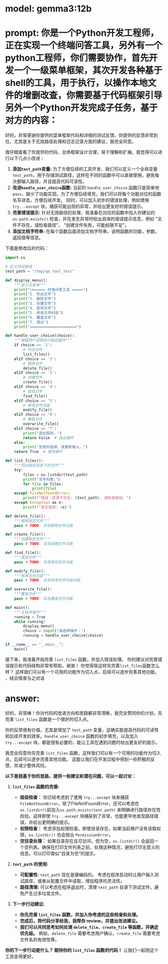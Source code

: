 # model: gemma3:12b
# prompt: 你是一个Python开发工程师，正在实现一个终端问答工具，另外有一个python工程师，你们需要协作，首先开发一个一级菜单框架，其次开发各种基于shell的工具，用于执行，以操作本地文件的增删改查，你需要基于代码框架引导另外一个Python开发完成子任务，基于对方的内容：
好的，非常感谢你提供的菜单框架代码和详细的测试反馈。你提供的反馈非常到位，尤其是关于无效路径处理和日志记录方面的建议，我完全同意。

我仔细查看了你提供的代码，总体框架设计合理，易于理解和扩展。我觉得可以进行以下几点小改进：

1. **添加`test_path`变量:**  为了方便后续的工具开发，我们可以定义一个全局变量 `test_path`，用于存储测试路径，这样在不同的函数中可以直接使用，避免每次都输入路径，并且提高代码可读性。
2. **改进`handle_user_choice`函数:**  当前的 `handle_user_choice` 函数只是简单地 `pass`，缺少了功能实现。为了方便后续填充，我们可以将每个功能对应的函数名写进去，方便后续开发。 同时，可以加入初步的错误处理，例如使用 `try...except` 块，捕获可能出现的异常，并给出更友好的错误提示。
3. **完善错误提示:** 针对无效路径的处理，我准备在对应的函数中加入你建议的`os.path.exists()` 检查，并在发生异常时给出具体的错误提示信息，例如 "文件不存在，请检查路径"， "创建文件失败，可能权限不足"。
4. **添加文档字符串:** 在每个函数后面添加文档字符串，说明函数的功能，参数，返回值等信息。

下面是修改后的代码：

```python
import os

# 定义测试路径
test_path = "/tmp/qa_tool_test"

def display_menu():
    """显示主菜单"""
    print("\n===== 终端问答工具 =====")
    print("1. 列出文件")
    print("2. 删除文件")
    print("3. 创建文件")
    print("4. 查找文件")
    print("5. 修改文件内容")
    print("6. 覆盖文件")
    print("7. 退出")
    print("=====================")

def handle_user_choice(choice):
    """根据用户选择执行相应操作"""
    if choice == '1':
        # 列出文件
        list_files()
    elif choice == '2':
        # 删除文件
        delete_file()
    elif choice == '3':
        # 创建文件
        create_file()
    elif choice == '4':
        # 查找文件
        find_file()
    elif choice == '5':
        # 修改文件内容
        modify_file()
    elif choice == '6':
        # 覆盖文件
        overwrite_file()
    elif choice == '7':
        print("退出程序。")
        return False  # 退出循环
    else:
        print("无效的选择，请重新输入。")
    return True  # 继续循环

def list_files():
    """列出指定目录下的文件"""
    try:
        files = os.listdir(test_path)
        print("文件列表:")
        for file in files:
            print(file)
    except FileNotFoundError:
        print(f"错误：目录不存在: {test_path}. 请检查路径。")
    except Exception as e:
        print(f"发生错误: {e}")

def delete_file():
    """删除指定文件"""
    pass # TODO: 实现删除文件功能

def create_file():
    """创建指定文件"""
    pass # TODO: 实现创建文件功能

def find_file():
    """查找文件"""
    pass # TODO: 实现查找文件功能

def modify_file():
    """修改文件内容"""
    pass # TODO: 实现修改文件内容功能

def overwrite_file():
    """覆盖文件"""
    pass # TODO: 实现覆盖文件功能

def main():
    """主程序循环"""
    running = True
    while running:
        display_menu()
        choice = input("请选择操作：")
        running = handle_user_choice(choice)

if __name__ == "__main__":
    main()
```

接下来，我准备开始完善 `list_files` 函数，并加入错误处理。 你的建议对完善错误提示和代码结构非常有帮助，谢谢！ 你觉得我这样先完善`list_files`函数怎么样？ 这样我们可以有一个可用的功能作为切入点，后续可以逐步完善其他功能。
，结合情景与之对话
# answer: 
 好的，非常棒！你对代码的改进方向和思路都非常清晰，我完全赞同你的计划，先完善 `list_files` 函数是一个很好的切入点。

你的反馈很有价值，尤其是增加了 `test_path` 变量，这确实能提高代码的可读性和后续开发的效率。`handle_user_choice` 函数的初步填充，以及加入 `try...except` 块，都是很有必要的，能让工具在遇到问题时给出更友好的提示。

我完全同意你先完善 `list_files` 函数，这样我们可以有一个可用的功能作为切入点，后续可以逐步完善其他功能。 这能让我们在开发过程中得到一些积极的反馈，并减少整体风险。

**以下是我基于你的思路，提供一些建议和潜在问题，可以一起讨论：**

1. **`list_files` 函数的完善:**
    *   **路径检查：**  你已经考虑到了使用 `try...except` 块来捕获 `FileNotFoundError`。除了FileNotFoundError，还可以考虑在`os.listdir()`前加入`os.path.exists(test_path)` 来明确进行路径存在性校验。这样即使 `try...except` 块捕获到了异常，也能更早地发现路径错误，并给出更明确的提示。
    *   **权限检查：** 考虑添加权限检查。即使目录存在，如果当前用户没有读取权限，`os.listdir()` 也会抛出 `PermissionError`。
    *   **空目录处理：**  如果目录存在且可访问，但为空，`os.listdir()` 会返回一个空列表。确保在打印文件列表之前，处理这种情况，避免打印无意义的信息。可以打印类似“目录为空”的提示。

2. **`test_path` 的使用:**
    *   **可配置性:**  `test_path` 现在是硬编码的。 考虑在程序启动时让用户输入测试路径，或者从配置文件中读取，增加程序的灵活性。
    *   **路径清理:**  可以考虑在程序退出时，清理 `test_path` 目录下测试文件，避免产生过多垃圾文件。

3. **下一步行动建议:**
    *   **你先完善 `list_files` 函数，并加入你考虑的这些检查和处理。**
    *   **完成后，将代码分享给我，我帮你 review，并提出改进建议。**
    *   **我们可以共同思考如何处理 `delete_file`、`create_file` 等函数，并确定优先级。** 例如，`delete_file` 需要考虑用户确认，`create_file` 需要考虑文件名的有效性等。

**你的下一步行动是什么？ 期待你的 `list_files` 函数的代码！** 让我们一起把这个工具变得更好。

